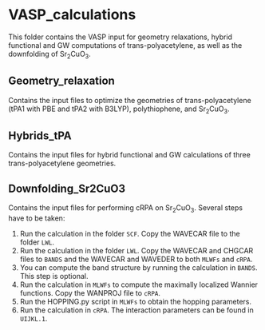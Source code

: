 # VASP_calculations

This folder contains the VASP input for geometry relaxations, hybrid functional and GW computations of trans-polyacetylene, as well as the downfolding of Sr<sub>2</sub>CuO<sub>3</sub>.

## Geometry_relaxation
Contains the input files to optimize the geometries of trans-polyacetylene (tPA1 with PBE and tPA2 with B3LYP), polythiophene, and Sr<sub>2</sub>CuO<sub>3</sub>.

## Hybrids_tPA
Contains the input files for hybrid functional and GW calculations of three trans-polyacetylene geometries. 

## Downfolding_Sr2CuO3
Contains the input files for performing cRPA on Sr<sub>2</sub>CuO<sub>3</sub>. Several steps have to be taken:
1. Run the calculation in the folder ```SCF```. Copy the WAVECAR file to the folder ```LWL```.
2. Run the calculation in the folder ```LWL```. Copy the WAVECAR and CHGCAR files to ```BANDS``` and the WAVECAR and WAVEDER to both ```MLWFs``` and ```cRPA```.
3. You can compute the band structure by running the calculation in ```BANDS```. This step is optional.
4. Run the calculation in ```MLWFs``` to compute the maximally localized Wannier functions. Copy the WANPROJ file to ```cRPA```.
5. Run the HOPPING.py script in ```MLWFs``` to obtain the hopping parameters.
6. Run the calculation in ```cRPA```. The interaction parameters can be found in ```UIJKL.1```.
